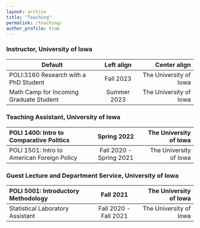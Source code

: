 ```yaml
---
layout: archive
title: "Teaching"
permalink: /teaching/
author_profile: true
---
```


### Instructor, University of Iowa
| Default | Left align | Center align 
| ------------------------------------------|:------------:|------------------------:|
| POLI:3160 Research with a PhD Student    | Fall 2023    | The University of Iowa  
| Math Camp for Incoming Graduate Student  | Summer 2023  | The University of Iowa  

### Teaching Assistant, University of Iowa
| POLI 1400: Intro to Comparative Politics     | Spring 2022               | The University of Iowa    |
|:---------------------------------------------|:-------------------------:|--------------------------:|
| POLI 1501: Intro to American Foreign Policy  | Fall 2020 - Spring 2021   | The University of Iowa    |

### Guest Lecture and Department Service, University of Iowa
| POLI 5001: Introductory Methodology  | Fall 2021               | The University of Iowa  |
|:-------------------------------------|:-----------------------:|------------------------:|
| Statistical Laboratory Assistant     | Fall 2020 - Fall 2021   | The University of Iowa  |

